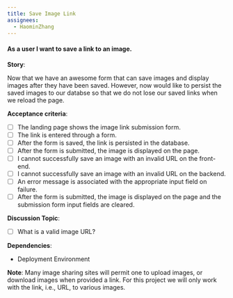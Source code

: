 ```yaml
---
title: Save Image Link
assignees:
  - HaominZhang
---
```


#### As a user I want to save a link to an image.

__Story__:

Now that we have an awesome form that can save images and display images after they have been saved. However, now would 
like to persist the saved images to our databse so that we do not lose our saved links when we reload the page.

__Acceptance criteria__:
- [ ] The landing page shows the image link submission form.
- [ ] The link is entered through a form.
- [ ] After the form is saved, the link is persisted in the database.
- [ ] After the form is submitted, the image is displayed on the page.
- [ ] I cannot successfully save an image with an invalid URL on the front-end.
- [ ] I cannot successfully save an image with an invalid URL on the backend.
- [ ] An error message is associated with the appropriate input field on
  failure.
- [ ] After the form is submitted, the image is displayed on the page and the submission form input fields are cleared.

__Discussion Topic__:
- [ ] What is a valid image URL?

__Dependencies__:
- Deployment Environment

__Note__: Many image sharing sites will permit one to upload images, or
download images when provided a link. For this project we will only work with
the link, i.e., URL, to various images.
